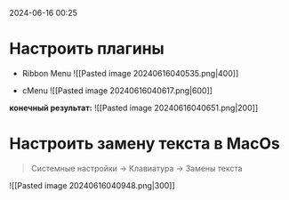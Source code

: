 2024-06-16 00:25

# Настроить плагины

- Ribbon Menu
![[Pasted image 20240616040535.png|400]]

- cMenu
![[Pasted image 20240616040617.png|600]]

**конечный результат:**
![[Pasted image 20240616040651.png|200]]


# Настроить замену текста в MacOs

> Системные настройки ->  Клавиатура ->  Замены текста

![[Pasted image 20240616040948.png|300]]

